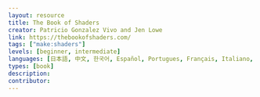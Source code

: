 ```yaml
---
layout: resource
title: The Book of Shaders
creator: Patricio Gonzalez Vivo and Jen Lowe
link: https://thebookofshaders.com/
tags: ["make:shaders"]
levels: [beginner, intermediate]
languages: [日本語, 中文, 한국어, Español, Portugues, Français, Italiano, Deutsch, Русский, English]
types: [book]
description:
contributor:
---
```

